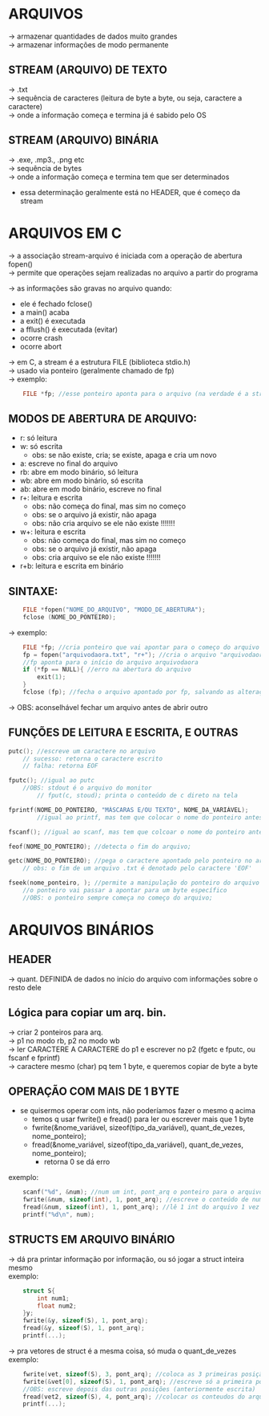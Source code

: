 # ARQUIVOS
-> armazenar quantidades de dados muito grandes <br />
-> armazenar informações de modo permanente

## STREAM (ARQUIVO) DE TEXTO 
-> .txt <br />
-> sequência de caracteres (leitura de byte a byte, ou seja, caractere a caractere) <br />
-> onde a informação começa e termina já é sabido pelo OS

## STREAM (ARQUIVO) BINÁRIA
-> .exe, .mp3., .png etc <br />
-> sequência de bytes <br />
-> onde a informação começa e termina tem que ser determinados
* essa determinação geralmente está no HEADER, que é começo da stream

# ARQUIVOS EM C
-> a associação stream-arquivo é iniciada com a operação de abertura fopen() <br />
    -> permite que operações sejam realizadas no arquivo a partir do programa <br />

-> as informações são gravas no arquivo quando:
- ele é fechado fclose()
- a main() acaba
- a exit() é executada
- a fflush() é executada (evitar)
- ocorre crash
- ocorre abort

-> em C, a stream é a estrutura FILE (biblioteca stdio.h) <br />
    -> usado via ponteiro (geralmente chamado de fp) <br />
    -> exemplo:
```c
    FILE *fp; //esse ponteiro aponta para o arquivo (na verdade é a stream)
```

## MODOS DE ABERTURA DE ARQUIVO:
- r: só leitura
- w: só escrita
    - obs: se não existe, cria; se existe, apaga e cria um novo
- a: escreve no final do arquivo
- rb: abre em modo binário, só leitura
- wb: abre em modo binário, só escrita
- ab: abre em modo binário, escreve no final
- r+: leitura e escrita
    - obs: não começa do final, mas sim no começo
    - obs: se o arquivo já existir, não apaga
    - obs: não cria arquivo se ele não existe !!!!!!!
- w+: leitura e escrita
    - obs: não começa do final, mas sim no começo
    - obs: se o arquivo já existir, não apaga
    - obs: cria arquivo se ele não existe !!!!!!!
- r+b: leitura e escrita em binário

## SINTAXE:
```c
    FILE *fopen("NOME_DO_ARQUIVO", "MODO_DE_ABERTURA");
    fclose (NOME_DO_PONTEIRO);
```

-> exemplo:
```c
    FILE *fp; //cria ponteiro que vai apontar para o começo do arquivo
    fp = fopen("arquivodaora.txt", "r+"); //cria o arquivo "arquivodaora.txt" no modo de ler e escrever
    //fp aponta para o início do arquivo arquivodaora
    if (*fp == NULL){ //erro na abertura do arquivo
        exit(1);
    }
    fclose (fp); //fecha o arquivo apontado por fp, salvando as alterações nele
```
-> OBS: aconselhável fechar um arquivo antes de abrir outro

## FUNÇÕES DE LEITURA E ESCRITA, E OUTRAS
```c
putc(); //escreve um caractere no arquivo
    // sucesso: retorna o caractere escrito
    // falha: retorna EOF
```

```c
fputc(); //igual ao putc
    //OBS: stdout é o arquivo do monitor
        // fput(c, stoud); printa o conteúdo de c direto na tela
```

```c
fprintf(NOME_DO_PONTEIRO, "MÁSCARAS E/OU TEXTO", NOME_DA_VARIÁVEL);
        //igual ao printf, mas tem que colocar o nome do ponteiro antes
```

```c
fscanf(); //igual ao scanf, mas tem que colcoar o nome do ponteiro antes
```

```c
feof(NOME_DO_PONTEIRO); //detecta o fim do arquivo;
```

```c
getc(NOME_DO_PONTEIRO); //pega o caractere apontado pelo ponteiro no arquivo;
    // obs: o fim de um arquivo .txt é denotado pelo caractere 'EOF'
```

```c
fseek(nome_ponteiro, ); //permite a manipulação do ponteiro do arquivo
    //o ponteiro vai passar a apontar para um byte específico
    //OBS: o ponteiro sempre começa no começo do arquivo;
```

# ARQUIVOS BINÁRIOS
## HEADER
-> quant. DEFINIDA de dados no início do arquivo com informações sobre o resto dele

## Lógica para copiar um arq. bin.
-> criar 2 ponteiros para arq. <br />
-> p1 no modo rb, p2 no modo wb <br />
-> ler CARACTERE A CARACTERE do p1 e escrever no p2 (fgetc e fputc, ou fscanf e fprintf) <br />
    -> caractere mesmo (char) pq tem 1 byte, e queremos copiar de byte a byte
    
## OPERAÇÃO COM MAIS DE 1 BYTE
- se quisermos operar com ints, não poderíamos fazer o mesmo q acima <br />
    - temos q usar fwrite() e fread() para ler ou escrever mais que 1 byte <br />
    - fwrite(&nome_variável, sizeof(tipo_da_variável), quant_de_vezes, nome_ponteiro); <br />
    - fread(&nome_variável, sizeof(tipo_da_variável), quant_de_vezes, nome_ponteiro); <br />
        - retorna 0 se dá erro

exemplo:
```c
    scanf("%d", &num); //num um int, pont_arq o ponteiro para o arquivo
    fwrite(&num, sizeof(int), 1, pont_arq); //escreve o conteúdo de num 1 vez no arquivo
    fread(&num, sizeof(int), 1, pont_arq); //lê 1 int do arquivo 1 vez e guarda no num
    printf("%d\n", num);
```

## STRUCTS EM ARQUIVO BINÁRIO
-> dá pra printar informação por informação, ou só jogar a struct inteira mesmo <br />
exemplo:
```c
    struct S{
        int num1;
        float num2;
    }y;
    fwrite(&y, sizeof(S), 1, pont_arq);
    fread(&y, sizeof(S), 1, pont_arq);
    printf(...);
```
-> pra vetores de struct é a mesma coisa, só muda o quant_de_vezes <br />
exemplo:
```c
    fwrite(vet, sizeof(S), 3, pont_arq); //coloca as 3 primeiras posição do vetor apontado por vet no arquivo
    fwrite(&vet[0], sizeof(S), 1, pont_arq); //escreve só a primeira posição do vetor ap. por vet no arquivo
    //OBS: escreve depois das outras posições (anteriormente escrita)
    fread(vet2, sizeof(S), 4, pont_arq); //colocar os conteudos do arquivo no vetor vet2
    printf(...);
```